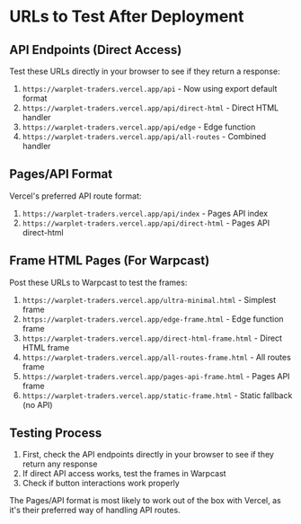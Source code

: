 # URLs to Test After Deployment

## API Endpoints (Direct Access)
Test these URLs directly in your browser to see if they return a response:

1. `https://warplet-traders.vercel.app/api` - Now using export default format
2. `https://warplet-traders.vercel.app/api/direct-html` - Direct HTML handler 
3. `https://warplet-traders.vercel.app/api/edge` - Edge function
4. `https://warplet-traders.vercel.app/api/all-routes` - Combined handler

## Pages/API Format
Vercel's preferred API route format:

1. `https://warplet-traders.vercel.app/api/index` - Pages API index
2. `https://warplet-traders.vercel.app/api/direct-html` - Pages API direct-html

## Frame HTML Pages (For Warpcast)
Post these URLs to Warpcast to test the frames:

1. `https://warplet-traders.vercel.app/ultra-minimal.html` - Simplest frame
2. `https://warplet-traders.vercel.app/edge-frame.html` - Edge function frame
3. `https://warplet-traders.vercel.app/direct-html-frame.html` - Direct HTML frame
4. `https://warplet-traders.vercel.app/all-routes-frame.html` - All routes frame
5. `https://warplet-traders.vercel.app/pages-api-frame.html` - Pages API frame
6. `https://warplet-traders.vercel.app/static-frame.html` - Static fallback (no API)

## Testing Process

1. First, check the API endpoints directly in your browser to see if they return any response
2. If direct API access works, test the frames in Warpcast
3. Check if button interactions work properly

The Pages/API format is most likely to work out of the box with Vercel, as it's their preferred way of handling API routes.
